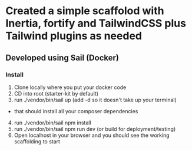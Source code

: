 # Created a simple scaffolod with Inertia, fortify and TailwindCSS plus Tailwind plugins as needed

## Developed using Sail (Docker)

### Install
1. Clone locally where you put your docker code
2. CD into root (starter-kit by default)
3. run ./vendor/bin/sail up (add -d so it doesn't take up your terminal)
  * that should install all your composer dependencies
4. run ./vendor/bin/sail npm install
5. run ./vendor/bin/sail npm run dev (or build for deployment/testing)
6. Open localhost in your browser and you should see the working scaffolding to start
